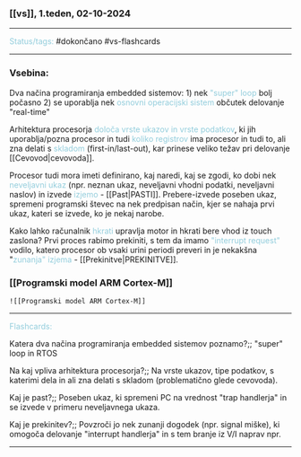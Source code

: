 ### [[vs]], 1.teden, 02-10-2024
---

<font color="#92cddc">Status/tags:</font> #dokončano  #vs-flashcards

---

### Vsebina:

Dva načina programiranja embedded sistemov:
	1) nek <font color="#92cddc">"super" loop</font>
		bolj počasno
	2) se uporablja nek <font color="#92cddc">osnovni operacijski sistem</font>
		občutek delovanje "real-time"

Arhitektura procesorja <font color="#92cddc">določa vrste ukazov in vrste podatkov</font>, ki jih uporablja/pozna procesor in tudi <font color="#92cddc">koliko registrov</font> ima procesor in tudi to, ali zna delati s <font color="#92cddc">skladom</font> (first-in/last-out), kar prinese veliko težav pri delovanje [[Cevovod|cevovoda]].

Procesor tudi mora imeti definirano, kaj naredi, kaj se zgodi, ko dobi nek <font color="#92cddc">neveljavni ukaz</font> (npr. neznan ukaz, neveljavni vhodni podatki, neveljavni naslov) in izvede <font color="#92cddc">izjemo</font> - [[Past|PASTI]]. Prebere-izvede poseben ukaz, spremeni programski števec na nek predpisan način, kjer se nahaja prvi ukaz, kateri se izvede, ko je nekaj narobe.

Kako lahko računalnik <font color="#92cddc">hkrati</font> upravlja motor in hkrati bere vhod iz touch zaslona?
	Prvi proces rabimo prekiniti, s tem da imamo <font color="#92cddc">"interrupt request"</font> vodilo, katero procesor ob vsaki urini periodi preveri in je nekakšna "<font color="#92cddc">zunanja" izjema</font> - [[Prekinitve|PREKINITVE]].

### [[Programski model ARM Cortex-M]]
	![[Programski model ARM Cortex-M]]

---

<font color="#92cddc">Flashcards:</font>

Katera dva načina programiranja embedded sistemov poznamo?;; "super" loop in RTOS
<!--SR:!2024-11-03,15,290-->
Na kaj vpliva arhitektura procesorja?;; Na vrste ukazov, tipe podatkov, s katerimi dela in ali zna delati s skladom (problematično glede cevovoda).
<!--SR:!2024-11-03,15,290-->
Kaj je past?;; Poseben ukaz, ki spremeni PC na vrednost "trap handlerja" in se izvede v primeru neveljavnega ukaza.
<!--SR:!2024-10-27,8,250-->
Kaj je prekinitev?;; Povzroči jo nek zunanji dogodek (npr. signal miške), ki omogoča delovanje "interrupt handlerja" in s tem branje iz V/I naprav npr.
<!--SR:!2024-11-20,28,270-->

---
